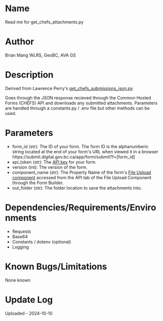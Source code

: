 # Name
Read me for get_chefs_attachments.py

# Author
Brian Mang
WLRS, GeoBC, AVA GS

# Description

Derived from Lawrence Perry's [get_chefs_submissions_json.py](https://github.com/bcgov/gis-pantry/tree/master/recipes/common_hosted_forms_CHEFS/response_pull_down_from_CHEFS_api)

Goes through the JSON response recieved through the Common Hosted Forms (CHEFS) API and downloads any submitted attachments. Parameters are handled through a constants.py / .env file but other methods can be used.

# Parameters

* form_id (str): The ID of your form. The form ID is the alphanumberic string located at the end of your form's URL when viewed it in a browser <span>ht</span>tps://submit.digital.gov.bc.ca/app/form/submit?f=[form_id]
* api_token (str): The [API key](https://developer.gov.bc.ca/docs/default/component/chefs-techdocs/Capabilities/Data-Management/Generating-API-keys/) for your form.
* version (int): The version of the form.
* component_name (str): The Property Name of the form's [File Upload component](https://developer.gov.bc.ca/docs/default/component/chefs-techdocs/Components/Form-Builder/BC-Government/#file-upload) accessed from the API tab of the File Upload Component through the Form Builder.
* out_folder (str): The folder location to save the attachments into.

# Dependencies/Requirements/Environments

* Requests
* Base64
* Constants / dotenv (optional)
* Logging

# Known Bugs/Limitations

None known

# Update Log

Uploaded - 2024-10-10
